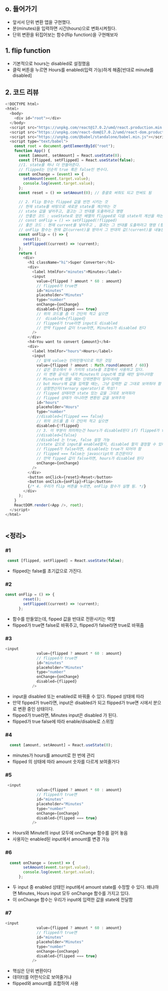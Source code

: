 ## o. 들어가기
- 앞서서 단위 변환 앱을 구현했다.
- 분(minutes)을 입력하면 시간(hours)으로 변화시켜줬다.
- 단위 변환을 뒤집어보는 함수(flip function)을 구현해보자

## 1. flip function
- 기본적으로 hours는 disabled로 설정했음
- 클릭 버튼을 누르면 Hours를 enabled(입력 가능)하게 해줌[반대로 minute를 disabled]

## 2. 코드 리뷰
```js
<!DOCTYPE html>
<html>
  <body>
    <div id="root"></div>
  </body>
  <script src="https://unpkg.com/react@17.0.2/umd/react.production.min.js"></script>
  <script src="https://unpkg.com/react-dom@17.0.2/umd/react-dom.production.min.js"></script>
  <script src="https://unpkg.com/@babel/standalone/babel.min.js"></script>
  <script type="text/babel">
    const root = document.getElementById("root");
    function App() {
      const [amount, setAmount] = React.useState(0);
      const [flipped, setFlipped] = React.useState(false);
      //1. state를 하나 더 만들어준다.
      // flipped는 단순히 true 혹은 false인 변수다.
      const onChange = (event) => {
        setAmount(event.target.value);
        console.log(event.target.value);
      };
      const reset = () => setAmount(0); // 중괄호 써줘도 되고 안써도 됨

      // 2. Flip 함수는 flipped 값을 반전 시키는 것
      // 현재 state를 바탕으로 새로운 state를 계산하는 것
      // state 값을 넣어주고, 결고는 그 반대를 도출하라고 명령
      // 안좋은 코드 : useState로 얻은 배열의 flipped로 다음 state의 계산을 하는 것을 오류가 생길 수 있음
      // const onFlip = () => setFlipped(!flipped)
      // 좋은 코드 : 현재 current를 넣어주고 , 결과는 그 반대를 도출하라고 명령 (항상 current로 state 변경하자)
      // onFlip 함수는 현재 값(current)을 받아서 그 반대의 값(!current)을 내놓는다
      const onFlip = () => {
        reset();
        setFlipped((current) => !current);
      };
      return (
        <div>
          <h1 className="hi">Super Converter</h1>
          <div>
            <label htmlFor="minutes">Minutes</label>
            <input
              value={flipped ? amount * 60 : amount}
              // flipped가 true면
              id="minutes"
              placeholder="Minutes"
              type="number"
              onChange={onChange}
              disabled={flipped === true}
              // 위의 코드를 좀 더 간단히 적고 싶으면
              //  disabled={flipped}
              // flipped가 true라면 input도 disabled
              // 만약 fipped 값이 true라면, Minutes가 disabled 된다
            />
          </div>
          <h4>You want to convert {amount}</h4>
          <div>
            <label htmlFor="hours">Hours</label>
            <input
              // 밑에 value는 인라인형식으로 적은 것임
              value={flipped ? amount : Math.round(amount / 60)}
              // 같은 장소에서 두 가지의 state를 조합해서 사용하고 있다.
              // 이 변환 공식은 내가 Minutes의 input에 썼을 때만 일어나야함
              // Minutes에 썼을 때는 단위변환이 일어나야함
              // but Hours에 값을 입력할 때는, 그냥 입력한 값 그대로 보여줘야 함
              // 삼항연산자(ternary operator)로 작성!!
              // flipped 상태라면 state 있는 값을 그대로 보여줘라
              // flipped 상태가 아니라면 변환된 값을 보여주자
              id="hours"
              placeholder="Hours"
              type="number"
              //disabled={flipped === false}
              // 위의 코드를 좀 더 간단히 적고 싶으면
              disabled={!flipped}
              // 3. 이 부분이 의미하는건 hours가 disabled된다 if) flipped가 false라면
              //disabled={false}
              //disabled 는 true, false 설정 가능
              //state 값으로 input을 enabled할지, disabled 할지 결정할 수 있다.
              // flipped가 false라면, disabled는 true가 되어야 함
              // flipped === false는 javascript의 조건문이다
              // 만약 fipped 값이 false라면, hours가 disabled 된다
              onChange={onChange}
            />
          </div>
          <button onClick={reset}>Reset</button>
          <button onClick={onFlip}>Flip</button>
          {/* 4. 우리가 flip 버튼을 누르면, onFlip 함수가 실행 됨. */}
        </div>
      );
    }
    ReactDOM.render(<App />, root);
  </script>
</html>

```

```js
```
## <정리>
### #1
```js
 const [flipped, setFlipped] = React.useState(false);
 ```
- flipped는 false를 초기값으로 가진다.
### #2
```js
const onFlip = () => {
        reset();
        setFlipped((current) => !current);
      };
```
- 함수를 만들었는데, fipped 값을 반대로 전환시키는 역할
- flipped가 true면 false로 바꿔주고, flipped가 false라면 true로 바꿔줌
### #3
```js
<input
              value={flipped ? amount * 60 : amount}
              // flipped가 true면
              id="minutes"
              placeholder="Minutes"
              type="number"
              onChange={onChange}
              disabled={flipped}
            />
```
- input을 disabled 또는 enabled로 바꿔줄 수 있다. flipped 상태에 따라
- 만약 fipped가 true라면, input은 disabled가 되고 flipped가 true면 시에서 분으로 변환 중인 상태이다.
- flipped가 true라면, Minutes input은 disabled 가 된다.
- flipped가 true false에 따라 enable/disable로 스위칭 
### #4
```js
  const [amount, setAmount] = React.useState(0);
```
- minutes가 hours를 amount로 한 번에 관리
- flipped 의 상태에 따라 amount 숫자를 다르게 보여줄거다
### #5
```js
 <input
              value={flipped ? amount * 60 : amount}
              // flipped가 true면
              id="minutes"
              placeholder="Minutes"
              type="number"
              onChange={onChange}
              disabled={flipped === true}
            />
```
- Hours와 Minute의 input 모두에 onChange 함수를 걸어 놓음
- 사용자는 enabled된 input에서 amount를 변경 가능
### #6
```js
  const onChange = (event) => {
        setAmount(event.target.value);
        console.log(event.target.value);
      };
```
- 두 input 중 enabled 상태인 input에서 amount state를 수정할 수 있다. 왜냐하면 Minutes, Hours input 모두 onChange 함수를 가지고 있다.
- 이 onChange 함수는 우리가 input에 입력한 값을 state에 전달함
### #7
```js
<input
              value={flipped ? amount * 60 : amount}
              // flipped가 true면
              id="minutes"
              placeholder="Minutes"
              type="number"
              onChange={onChange}
              disabled={flipped === true}
            />
```
- 핵심은 단위 변환이다
- 데이터를 어떤식으로 보여줄거냐
- flipped와 amount를 조합하여 사용

```js
```

```js
```




